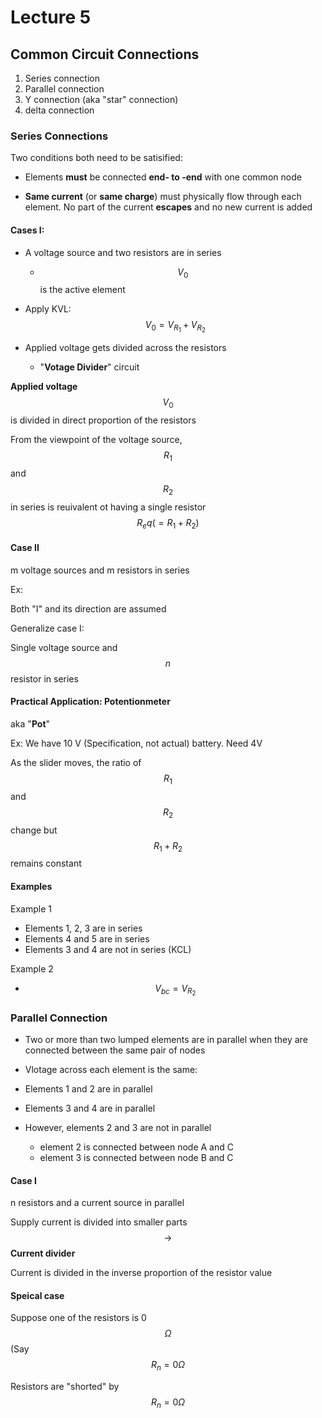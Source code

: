 # Lecture 5

## Common Circuit Connections

1. Series connection
2. Parallel connection
3. Y connection (aka "star" connection)
4. delta connection

### Series Connections

Two conditions both need to be satisified:

- Elements **must** be connected **end- to -end** with one common node

- **Same current** (or **same charge**) must physically flow through each element. No part of the current **escapes** and no new current is added

#### Cases I:

- A voltage source and two resistors are in series
	- $$V_0$$ is the active element

- Apply KVL: $$V_0 = V_{R_1} + V_{R_2}$$

- Applied voltage gets divided across the resistors
	- "**Votage Divider**" circuit

**Applied voltage**  $$V_0$$ is divided in direct proportion of the resistors

From the viewpoint of the voltage source, $$R_1$$ and $$R_2$$ in series is reuivalent ot having a single resistor $$R_eq (= R_1 + R_2)$$

#### Case II

m voltage sources and m resistors in series

Ex:

Both "I" and its direction are assumed

Generalize case I:

Single voltage source and $$n$$ resistor in series

#### Practical Application: Potentionmeter

aka "**Pot**"

Ex: We have 10 V (Specification, not actual) battery. Need 4V

As the slider moves, the ratio of $$R_1$$ and $$R_2$$ change but $$R_1 + R_2$$ remains constant

#### Examples

Example 1

- Elements 1, 2, 3 are in series
- Elements 4 and 5 are in series
- Elements 3 and 4 are not in series (KCL)

Example 2

- $$V_{bc} = V_{R_2}$$

### Parallel Connection

- Two or more than two lumped elements are in parallel when they are connected between the same pair of nodes

- Vlotage across each element is the same: 

- Elements 1 and 2 are in parallel
- Elements 3 and 4 are in parallel
- However, elements 2 and 3 are not in parallel
	- element 2 is connected between node A and C
	- element 3 is connected between node B and C

#### Case I

n resistors and a current source in parallel

Supply current is divided into smaller parts $$\rightarrow$$ **Current divider**

Current is divided in the inverse proportion of the resistor value

#### Speical case

Suppose one of the resistors is 0 $$\Omega$$ (Say $$R_n = 0 \Omega$$

Resistors are "shorted" by $$R_n = 0 \Omega$$ 
